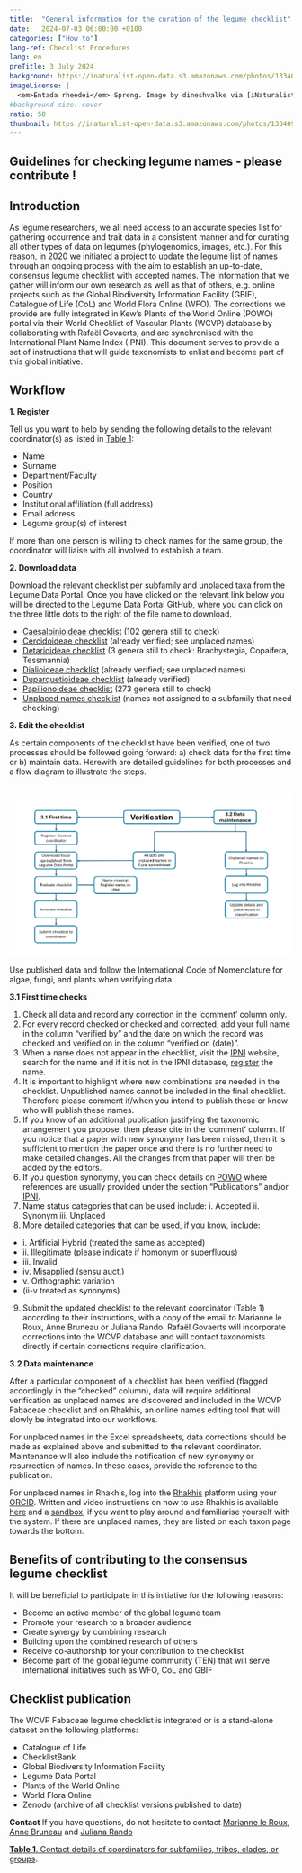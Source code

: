 ```yaml
---
title:  "General information for the curation of the legume checklist"
date:   2024-07-03 06:00:00 +0100
categories: ["How to"]
lang-ref: Checklist Procedures
lang: en
preTitle: 3 July 2024
background: https://inaturalist-open-data.s3.amazonaws.com/photos/133409879/original.jpg
imageLicense: |
  <em>Entada rheedei</em> Spreng. Image by dineshvalke via [iNaturalist](https://www.inaturalist.org/observations/81342675)
#background-size: cover
ratio: 50
thumbnail: https://inaturalist-open-data.s3.amazonaws.com/photos/133409879/original.jpg
---
```


## Guidelines for checking legume names - please contribute !

## Introduction

As legume researchers, we all need access to an accurate species list for gathering occurrence and trait data in a consistent manner and for curating all other types of data on legumes (phylogenomics, images, etc.). For this reason, in 2020 we initiated a project to update the legume list of names through an ongoing process with the aim to establish an up-to-date, consensus legume checklist with accepted names. The information that we gather will inform our own research as well as that of others, e.g. online projects such as the Global Biodiversity Information Facility (GBIF), Catalogue of Life (CoL) and World Flora Online (WFO). The corrections we provide are fully integrated in Kew’s Plants of the World Online (POWO) portal via their World Checklist of Vascular Plants (WCVP) database by collaborating with Rafaël Govaerts, and are synchronised with the International Plant Name Index (IPNI). This document serves to provide a set of instructions that will guide taxonomists to enlist and become part of this global initiative.


## Workflow
**1. Register**

Tell us you want to help by sending the following details to the relevant coordinator(s) as listed in [Table 1](https://docs.google.com/spreadsheets/d/1Z_f6fJkmd5ZecJK4UF7B32YwpwlcpNQ9MZtICjxudUk/edit?gid=0#gid=0):
- Name
- Surname
- Department/Faculty
- Position
- Country
- Institutional affiliation (full address)
- Email address
- Legume group(s) of interest

If more than one person is willing to check names for the same group, the coordinator will liaise with all involved to establish a team.

**2. Download data**

Download the relevant checklist per subfamily and unplaced taxa from the Legume Data Portal.  Once you have clicked on the relevant link below you will be directed to the Legume Data Portal GitHub, where you can click on the three little dots to the right of the file name to download.

- [Caesalpinioideae checklist](https://github.com/gbif/hp-legume/blob/master/assets/checklists/WCVPFabaceae_2024v5_Caesalpinioideae.xlsx) (102 genera still to check) 
- [Cercidoideae checklist](https://github.com/gbif/hp-legume/blob/master/assets/checklists/WCVPFabaceae_2024v5_Cercidoideae.xlsx) (already verified; see unplaced names)
- [Detarioideae checklist](https://github.com/gbif/hp-legume/blob/master/assets/checklists/WCVPFabaceae_2024v5_Detarioideae.xlsx) (3 genera still to check: Brachystegia, Copaifera, Tessmannia)
- [Dialioideae checklist](https://github.com/gbif/hp-legume/blob/master/assets/checklists/WCVPFabaceae_2024v5_Dialioideae.xlsx) (already verified; see unplaced names)
- [Duparquetioideae checklist](https://github.com/gbif/hp-legume/blob/master/assets/checklists/WCVPFabaceae_2024v5_Duparquetioideae.xlsx) (already verified)
- [Papilionoideae checklist](https://github.com/gbif/hp-legume/blob/master/assets/checklists/WCVPFabaceae_2024v5_Papilionoideae.xlsx) (273 genera still to check)
- [Unplaced names checklist](https://github.com/gbif/hp-legume/blob/master/assets/checklists/WCVPFabaceae_2024v5_Unplaced%20taxa.xlsx) (names not assigned to a subfamily that need checking)


**3. Edit the checklist**

As certain components of the checklist have been verified, one of two processes should be followed going forward: a) check data for the first time or b) maintain data. Herewith are detailed guidelines for both processes and a flow diagram to illustrate the steps.

<br />
<img src="/assets/images/Workflow_TaxoWG.png" alt="Figure 1. Flow diagram illustrating the steps that should be followed in checklist curation.">
<br />


Use published data and follow the International Code of Nomenclature for algae, fungi, and plants when verifying data.

**3.1 First time checks**

 1. Check all data and record any correction in the ‘comment’ column only.
 2. For every record checked or checked and corrected, add your full name in the column “verified by” and the date on which the record was checked and verified on in the column “verified on (date)”.
 3. When a name does not appear in the checklist, visit the [IPNI](https://ipni.org/) website, search for the name and if it is not in the IPNI database, [register](https://ipni.org/registration/) the name.
 4. It is important to highlight where new combinations are needed in the checklist. Unpublished names cannot be included in the final checklist. Therefore please comment if/when you intend to publish these or know who will publish these names.
 5. If you know of an additional publication justifying the taxonomic arrangement you propose, then please cite in the ‘comment’ column.
If you notice that a paper with new synonymy has been missed, then it is sufficient to mention the paper once and there is no further need to make detailed changes. All the changes from that paper will then be added by the editors.
 6. If you question synonymy, you can check details on [POWO](https://powo.science.kew.org/)  where references are usually provided under the section “Publications” and/or [IPNI](https://ipni.org/).
 7. Name status categories that can be used include:
    i. Accepted
    ii. Synonym
    iii. Unplaced
 8. More detailed categories that can be used, if you know, include:
  -  i. Artificial Hybrid (treated the same as accepted)
  -  ii. Illegitimate (please indicate if homonym or superfluous)
  -  iii. Invalid
  -  iv. Misapplied (sensu auct.)
  -  v. Orthographic variation
  -  (ii-v treated as synonyms)
 9. Submit the updated checklist to the relevant coordinator (Table 1) according to their instructions, with a copy of the email to Marianne le Roux, Anne Bruneau or Juliana Rando. Rafaël Govaerts will incorporate corrections into the WCVP database and will contact taxonomists directly if certain corrections require clarification.


**3.2 Data maintenance**

After a particular component of a checklist has been verified (flagged accordingly in the “checked” column), data will require additional verification as unplaced names are discovered and included in the WCVP Fabaceae checklist and on Rhakhis, an online names editing tool that will slowly be integrated into our workflows.

For unplaced names in the Excel spreadsheets, data corrections should be made as explained above and submitted to the relevant coordinator. Maintenance will also include the notification of new synonymy or resurrection of names. In these cases, provide the reference to the publication.

For unplaced names in Rhakhis, log into the [Rhakhis](https://list.worldfloraonline.org/rhakhis/ui/index.html) platform using your [ORCID](https://orcid.org/register). Written and video instructions on how to use Rhakhis is available [here](https://plant-list-docs.rbge.info/rhakhis/) and a [sandbox](https://rhakhis.rbge.info/rhakhis/ui/), if you want to play around and familiarise yourself with the system. If there are unplaced names, they are listed on each taxon page towards the bottom.

## Benefits of contributing to the consensus legume checklist

It will be beneficial to participate in this initiative for the following reasons:
- Become an active member of the global legume team
- Promote your research to a broader audience
- Create synergy by combining research
- Building upon the combined research of others
- Receive co-authorship for your contribution to the checklist
- Become part of the global legume community (TEN) that will serve international initiatives such as WFO, CoL and GBIF


## Checklist publication

The WCVP Fabaceae legume checklist is integrated or is a stand-alone dataset on the following platforms:
- Catalogue of Life
- ChecklistBank
- Global Biodiversity Information Facility
- Legume Data Portal
- Plants of the World Online
- World Flora Online
- Zenodo (archive of all checklist versions published to date)


**Contact**
If you have questions, do not hesitate to contact [Marianne le Roux](mailto:M.LeRoux@sanbi.org.za), [Anne Bruneau](mailto:anne.bruneau@umontreal.ca) and [Juliana Rando](mailto:juliana.rando@ufob.edu.br)


[**Table 1**. Contact details of coordinators for subfamilies, tribes, clades, or groups](https://docs.google.com/spreadsheets/d/1Z_f6fJkmd5ZecJK4UF7B32YwpwlcpNQ9MZtICjxudUk/edit?gid=0#gid=0).

